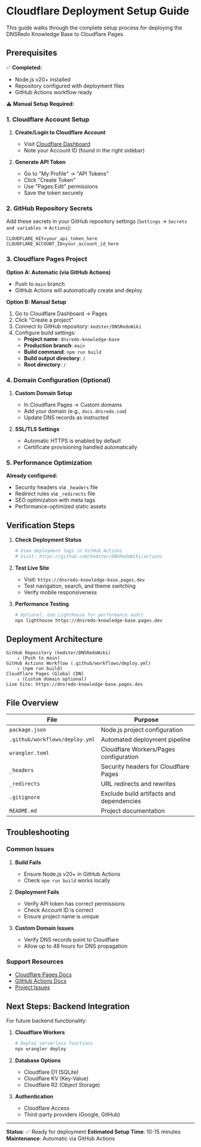 # Cloudflare Deployment Setup Guide

This guide walks through the complete setup process for deploying the DNSRedo Knowledge Base to Cloudflare Pages.

## Prerequisites

✅ **Completed:**
- Node.js v20+ installed
- Repository configured with deployment files
- GitHub Actions workflow ready

⚠️ **Manual Setup Required:**

### 1. Cloudflare Account Setup

1. **Create/Login to Cloudflare Account**
   - Visit [Cloudflare Dashboard](https://dash.cloudflare.com)
   - Note your Account ID (found in the right sidebar)

2. **Generate API Token**
   - Go to "My Profile" → "API Tokens"
   - Click "Create Token"
   - Use "Pages:Edit" permissions
   - Save the token securely

### 2. GitHub Repository Secrets

Add these secrets in your GitHub repository settings (`Settings` → `Secrets and variables` → `Actions`):

```
CLOUDFLARE_KEY=your_api_token_here
CLOUDFLARE_ACCOUNT_ID=your_account_id_here
```

### 3. Cloudflare Pages Project

**Option A: Automatic (via GitHub Actions)**
- Push to `main` branch
- GitHub Actions will automatically create and deploy

**Option B: Manual Setup**
1. Go to Cloudflare Dashboard → Pages
2. Click "Create a project"
3. Connect to GitHub repository: `kedster/DNSRedoWiki`
4. Configure build settings:
   - **Project name**: `dnsredo-knowledge-base`
   - **Production branch**: `main`
   - **Build command**: `npm run build`
   - **Build output directory**: `/`
   - **Root directory**: `/`

### 4. Domain Configuration (Optional)

1. **Custom Domain Setup**
   - In Cloudflare Pages → Custom domains
   - Add your domain (e.g., `docs.dnsredo.com`)
   - Update DNS records as instructed

2. **SSL/TLS Settings**
   - Automatic HTTPS is enabled by default
   - Certificate provisioning handled automatically

### 5. Performance Optimization

**Already configured:**
- Security headers via `_headers` file
- Redirect rules via `_redirects` file
- SEO optimization with meta tags
- Performance-optimized static assets

## Verification Steps

1. **Check Deployment Status**
   ```bash
   # View deployment logs in GitHub Actions
   # Visit: https://github.com/kedster/DNSRedoWiki/actions
   ```

2. **Test Live Site**
   - Visit: `https://dnsredo-knowledge-base.pages.dev`
   - Test navigation, search, and theme switching
   - Verify mobile responsiveness

3. **Performance Testing**
   ```bash
   # Optional: Use Lighthouse for performance audit
   npx lighthouse https://dnsredo-knowledge-base.pages.dev
   ```

## Deployment Architecture

```
GitHub Repository (kedster/DNSRedoWiki)
    ↓ (Push to main)
GitHub Actions Workflow (.github/workflows/deploy.yml)
    ↓ (npm run build)
Cloudflare Pages (Global CDN)
    ↓ (Custom domain optional)
Live Site: https://dnsredo-knowledge-base.pages.dev
```

## File Overview

| File | Purpose |
|------|---------|
| `package.json` | Node.js project configuration |
| `.github/workflows/deploy.yml` | Automated deployment pipeline |
| `wrangler.toml` | Cloudflare Workers/Pages configuration |
| `_headers` | Security headers for Cloudflare Pages |
| `_redirects` | URL redirects and rewrites |
| `.gitignore` | Exclude build artifacts and dependencies |
| `README.md` | Project documentation |

## Troubleshooting

### Common Issues

1. **Build Fails**
   - Ensure Node.js v20+ in GitHub Actions
   - Check `npm run build` works locally

2. **Deployment Fails**
   - Verify API token has correct permissions
   - Check Account ID is correct
   - Ensure project name is unique

3. **Custom Domain Issues**
   - Verify DNS records point to Cloudflare
   - Allow up to 48 hours for DNS propagation

### Support Resources

- [Cloudflare Pages Docs](https://developers.cloudflare.com/pages/)
- [GitHub Actions Docs](https://docs.github.com/en/actions)
- [Project Issues](https://github.com/kedster/DNSRedoWiki/issues)

## Next Steps: Backend Integration

For future backend functionality:

1. **Cloudflare Workers**
   ```bash
   # Deploy serverless functions
   npx wrangler deploy
   ```

2. **Database Options**
   - Cloudflare D1 (SQLite)
   - Cloudflare KV (Key-Value)
   - Cloudflare R2 (Object Storage)

3. **Authentication**
   - Cloudflare Access
   - Third-party providers (Google, GitHub)

---

**Status**: ✅ Ready for deployment
**Estimated Setup Time**: 10-15 minutes
**Maintenance**: Automatic via GitHub Actions